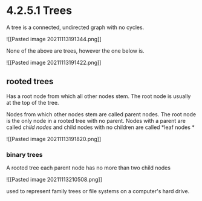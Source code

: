 # 4.2.5.1 Trees

A tree is a connected, undirected graph with no cycles.

![[Pasted image 20211113191344.png]]

None of the above are trees, however the one below is.

![[Pasted image 20211113191422.png]]

## rooted trees
Has a root node from which all other nodes stem. The root node is usually at the top of the tree.

Nodes from which other nodes stem are called parent nodes. The root node is the only node in a rooted tree with no parent. Nodes with a parent are called *child nodes* and child nodes with no children are called *leaf nodes *

![[Pasted image 20211113191820.png]]

### binary trees
A rooted tree 
each parent node has no more than two child nodes

![[Pasted image 20211113210508.png]]

used to represent family trees or file systems on a computer's hard drive.
